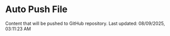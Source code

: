 # Auto Push File

Content that will be pushed to GitHub repository.
Last updated: 08/09/2025, 03:11:23 AM